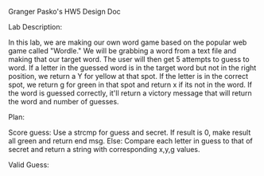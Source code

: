 Granger Pasko's HW5 Design Doc

Lab Description:

In this lab, we are making our own word game based on the popular web game called "Wordle." We will be grabbing a word from a text file and
making that our target word. The user will then get 5 attempts to guess to word. If a letter in the guessed word is in the target word but
not in the right position, we return a Y for yellow at that spot. If the letter is in the correct spot, we return g for green in that spot and
return x if its not in the word. If the word is guessed correctly, it'll return a victory message that will return the word and number of
guesses.

Plan:

Score guess:
	Use a strcmp for guess and secret. If result is 0, make result all green and return end msg.
	Else: Compare each letter in guess to that of secret and return a string with corresponding x,y,g values.

Valid Guess:
	


